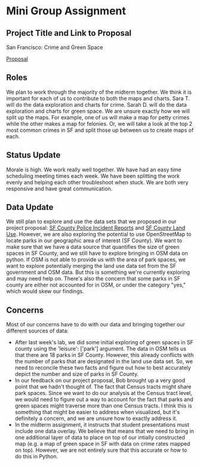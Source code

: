 # Mini Group Assignment

## Project Title and Link to Proposal
San Francisco: Crime and Green Space

[Proposal](https://github.com/sgdiek/Sara.Sarah/blob/main/Group%20Assignments/Project%20Proposal%20Markdown.md) 

## Roles
We plan to work through the majority of the midterm together. We think it is important for each of us to contribute to both the maps and charts.
Sara T. will do the data exploration and charts for crime. Sarah D. will do the data exploration and charts for green space. We are unsure exactly how we will split up the maps. For example, one of us will make a map for petty crimes while the other makes a map for felonies. Or, we will take a look at the top 2 most common crimes in SF and split those up between us to create maps of each. 

## Status Update
Morale is high. We work really well together. We have had an easy time scheduling meeting times each week. We have been splitting the work evenly and helping each other troubleshoot when stuck. We are both very responsive and have great communication. 

## Data Update
We still plan to explore and use the data sets that we proposed in our project proposal: [SF County Police Incident Reports](https://data.sfgov.org/Housing-and-Buildings/Land-Use/us3s-fp9q) and [SF County Land Use](https://data.sfgov.org/Housing-and-Buildings/Land-Use/us3s-fp9q). However, we are also exploring the potential to use OpenStreetMap to locate parks in our geographic area of interest (SF County). We want to make sure that we have a data source that quantifies the size of green spaces in SF County, and we still have to explore bringing in OSM data on python. If OSM is not able to provide us with the area of park spaces, we want to explore potentially merging the land use data set from the SF government and OSM data. But this is something we're currently exploring and may need help on. There's also the concern that some parks in SF county are either not accounted for in OSM, or under the category "yes," which would skew our findings. 
## Concerns
Most of our concerns have to do with our data and bringing together our different sources of data:
* After last week's lab, we did some initial exploring of green spaces in SF county using the   'leisure': ['park'] argument. The data in OSM tells us that there are 18 parks in SF County. However, this already conflicts with the number of parks that are designated in the land use data set. So, we need to reconcile these two facts and figure out how to best accurately depict the number and size of parks in SF County. 
* In our feedback on our project proposal, Bob brought up a very good point that we hadn't thought of. The fact that Census tracts might share park spaces. Since we want to do our analysis at the Census tract level, we would need to figure out a way to account for the fact that parks and green spaces might traverse more than one Census tracts. I think this is something that might be easier to address when visualized, but it's definitely a concern, and we are unsure how to exactly address it. 
* In the midterm assignment, it instructs that student presentations must include one data overlay. We believe that means that we need to bring in one additional layer of data to place on top of our intially constructed map (e.g. a map of green space in SF with data on crime rates mapped on top). However, we are not entirely sure that this accurate or how to do this in Python.
